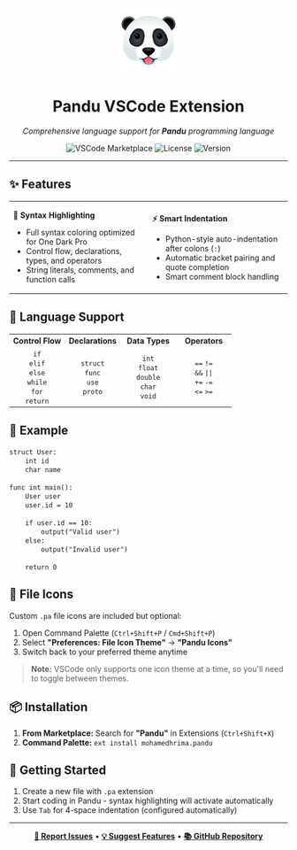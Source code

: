 <div align="center">
  <img src="./icons/icon.png" alt="Pandu Logo" width="120" height="120">
  
  # Pandu VSCode Extension
  
  *Comprehensive language support for **Pandu** programming language*
  
  ![VSCode Marketplace](https://img.shields.io/badge/VSCode-Marketplace-blue?style=flat-square&logo=visual-studio-code)
  ![License](https://img.shields.io/badge/license-MIT-green?style=flat-square)
  ![Version](https://img.shields.io/badge/version-0.0.1-orange?style=flat-square)
</div>

---

## ✨ Features

<table>
<tr>
<td width="50%">

**🎨 Syntax Highlighting**

- Full syntax coloring optimized for One Dark Pro
- Control flow, declarations, types, and operators
- String literals, comments, and function calls

</td>
<td width="50%">

**⚡ Smart Indentation**

- Python-style auto-indentation after colons (`:`)
- Automatic bracket pairing and quote completion
- Smart comment block handling

</td>
</tr>
</table>

## 🔧 Language Support

<div align="center">
<table>
<tr>
<th width="25%">Control Flow</th>
<th width="25%">Declarations</th>
<th width="25%">Data Types</th>
<th width="25%">Operators</th>
</tr>
<tr>
<td align="center">
<code>if</code><br>
<code>elif</code><br>
<code>else</code><br>
<code>while</code><br>
<code>for</code><br>
<code>return</code>
</td>
<td align="center">
<code>struct</code><br>
<code>func</code><br>
<code>use</code><br>
<code>proto</code>
</td>
<td align="center">
<code>int</code><br>
<code>float</code><br>
<code>double</code><br>
<code>char</code><br>
<code>void</code>
</td>
<td align="center">
<code>==</code> <code>!=</code><br>
<code>&&</code> <code>||</code><br>
<code>+=</code> <code>-=</code><br>
<code><=</code> <code>>=</code>
</td>
</tr>
</table>
</div>

## 📖 Example

```pandu
struct User:
    int id
    char name

func int main():
    User user
    user.id = 10

    if user.id == 10:
        output("Valid user")
    else:
        output("Invalid user")

    return 0
```

## 🎨 File Icons

Custom `.pa` file icons are included but optional:

1. Open Command Palette (`Ctrl+Shift+P` / `Cmd+Shift+P`)
2. Select **"Preferences: File Icon Theme"** → **"Pandu Icons"**
3. Switch back to your preferred theme anytime

> **Note:** VSCode only supports one icon theme at a time, so you'll need to toggle between themes.

## 📦 Installation

1. **From Marketplace:** Search for **"Pandu"** in Extensions (`Ctrl+Shift+X`)
2. **Command Palette:** `ext install mohamedhrima.pandu`

## 🚀 Getting Started

1. Create a new file with `.pa` extension
2. Start coding in Pandu - syntax highlighting will activate automatically
3. Use `Tab` for 4-space indentation (configured automatically)

---

<div align="center">

**[🐛 Report Issues](https://github.com/mohamedhrima/pandu-vscode-extension/issues)** • **[💡 Suggest Features](https://github.com/mohamedhrima/pandu-vscode-extension/issues/new)** • **[📚 GitHub Repository](https://github.com/mohamedhrima/pandu-vscode-extension)**

</div>
